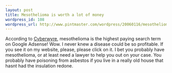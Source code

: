 ```yaml
--- 
layout: post
title: Mesothelioma is worth a lot of money
wordpress_id: 108
wordpress_url: http://www.pintmaster.com/wordpress/20060116/mesothelioma-is-worth-a-lot-of-money/
---
```

According to <a href="http://www.cyberwyre.com/highest-paying-search-terms/">Cyberwyre</a>, mesothelioma is the highest paying search term on Google Adsense! Wow. I never knew a disease could be so profitable. If you see it on my website, please, please click on it. I bet you probably have mesothelioma, or at least need a lawyer to help you out on your case. You probably have poisoning from asbestos if you live in a really old house that hasnt had the insulation redone.
